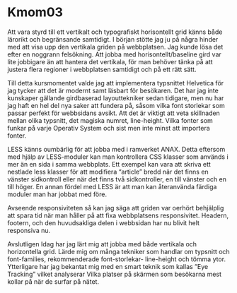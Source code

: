 ---
---
Kmom03
=========================
Att vara styrd till ett vertikalt och typografiskt horisontellt grid känns både lärorikt och begränsande samtidigt. I början stötte jag ju på några hinder med att visa upp den vertikala griden på webbplatsen. Jag kunde lösa det efter en noggrann felsökning. Att jobba med horisontellt/baseline gird var lite jobbigare än att hantera det vertikala, för man behöver tänka på att justera flera regioner i webbplatsen samtidigt och på ett rätt sätt. 

Till detta kursmomentet valde jag att implementera typsnittet Helvetica för jag tycker att det är modernt samt läsbart för besökaren. Det har jag inte kunskaper gällande girdbaserad layouttekniker sedan tidigare, men nu har jag haft en hel del nya saker att fundera på, såsom vilka font storlekar som passar perfekt för webbsidans avsikt. Att det är viktigt att veta skillnaden mellan olika typsnitt, det magiska numret, line-height. Vilka fonter som funkar på varje Operativ System och sist men inte minst att importera fonter.

LESS känns oumbärlig för att jobba med i ramverket ANAX. Detta eftersom med hjälp av LESS-moduler kan man kontrollera CSS klasser som används i mer än en sida i samma webbplats. Ett exempel kan vara att skriva ett nestlade less klasser för att modifiera “article” bredd när det finns en vänster sidkontroll eller när det finns två sidkontroller, en till vänster och en till höger. En annan fördel med LESS är att man kan återanvända färdiga moduler man har jobbat med före.

Avseende responsiviteten så kan jag säga att griden var oerhört behjälplig att spara tid när man håller på att fixa webbplatsens responsivitet. Headern, footern, och den huvudsakliga delen i webbsidan har nu blivit helt responsiva nu.

Avslutligen Idag har jag lärt mig att jobba med både vertikala och horizontella grid. Lärde mig om många tekniker som handlar om typsnitt och font-families, rekommenderade font-storlekar- line-height och tömma ytor. Ytterligare har jag bekantat mig med en smart teknik som kallas ”Eye Tracking” vilket analyserar Vilka platser på skärmen som besökarna mest kollar på när de surfar på nätet. 